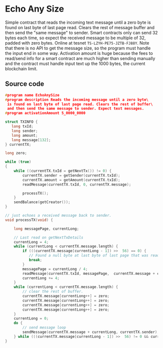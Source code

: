 # Echo Any Size
Simple contract that reads the incoming text message until a zero byte is found on last byte of last page read. Clears the rest of message buffer and then send the "same message" to sender. Smart contracts only can send 32 bytes each time, so expect the received message to be multiple of 32, padded with zero bytes. Online at tesnet `TS-LZYH-PE75-JZTB-FJ88Y`. Note that there is no API to get the message size, so the program must handle the input end in some way. Activation amount is huge because the fees to read/send info for a smart contract are much higher than sending manually and the contract must handle input text up the 1000 bytes, the current blockchain limit.

## Source code

```c
#program name EchoAnySize
#program description Reads the incoming message until a zero byte\
 is found on last byte of last page read. Clears the rest of buffer\
 and then send the same message to sender. Expect text messages.
#program activationAmount 5_0000_0000

struct TXINFO {
   long txId;
   long sender;
   long amount;
   long message[132];
} currentTX;

long zero;

while (true)
{
    while ((currentTX.txId = getNextTx()) != 0) {
        currentTX.sender = getSender(currentTX.txId);
        currentTX.amount = getAmount(currentTX.txId);
        readMessage(currentTX.txId, 0, currentTX.message);

        processTX();
    }
    sendBalance(getCreator());
}

// just echoes a received message back to sender.
void processTX(void) {

    long messagePage, currentLong;

    // Last read on getNextTxDetails
    currentLong = 4;
    while (currentLong < currentTX.message.length) {
        if (((currentTX.message[currentLong - 1]) >>  56) == 0) {
           // Found a null byte at last byte of last page that was read.
           break;
        }
        messagePage = currentLong / 4;
        readMessage(currentTX.txId, messagePage,  currentTX.message + currentLong);
        currentLong += 4;
    }
    while (currentLong < currentTX.message.length) {
        // clear the rest of buffer.
        currentTX.message[currentLong++] = zero;
        currentTX.message[currentLong++] = zero;
        currentTX.message[currentLong++] = zero;
        currentTX.message[currentLong++] = zero;
    }
    currentLong = 0;
    do {
        // send message loop
        sendMessage(currentTX.message + currentLong, currentTX.sender);
    } while (((currentTX.message[currentLong - 1]) >>  56) != 0 && currentLong < currentTX.message.length);
}
```
